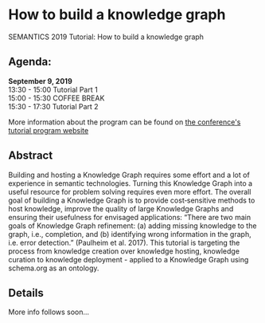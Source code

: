 # How to build a knowledge graph
SEMANTICS 2019 Tutorial: How to build a knowledge graph

## Agenda:
**September 9, 2019**  
13:30	- 15:00 Tutorial Part 1  
15:00 - 15:30	COFFEE BREAK  
15:30 - 17:30 Tutorial Part 2 

More information about the program can be found on [the conference's tutorial program website](http://semantics.cc/programme)

## Abstract
Building and hosting a Knowledge Graph requires some effort and a lot of experience in semantic technologies. Turning this Knowledge Graph into a useful resource for problem solving requires even more effort. The overall goal of building a Knowledge Graph is to provide cost‐sensitive methods to host knowledge, improve the quality of large Knowledge Graphs and ensuring their usefulness for envisaged applications: “There are two main goals of Knowledge Graph refinement: (a) adding missing knowledge to the graph, i.e., completion, and (b) identifying wrong information in the graph, i.e. error detection.” (Paulheim et al. 2017). This tutorial is targeting the process from knowledge creation over knowledge hosting, knowledge curation to knowledge deployment - applied to a Knowledge Graph using schema.org as an ontology.

## Details
More info follows soon...
